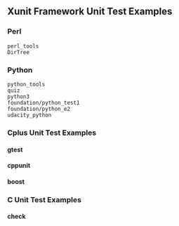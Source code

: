 
## Xunit Framework Unit Test Examples

### Perl
```
perl_tools
DirTree
```

### Python
```
python_tools
quiz
python3
foundation/python_test1
foundation/python_e2
udacity_python
```
### Cplus Unit Test Examples

#### gtest 

#### cppunit

#### boost 

### C Unit Test Examples

#### check





